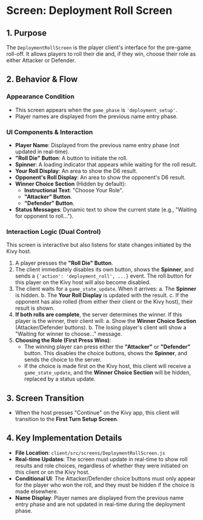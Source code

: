 # Screen: Deployment Roll Screen

## 1. Purpose

The `DeploymentRollScreen` is the player client's interface for the pre-game roll-off. It allows players to roll their die and, if they win, choose their role as either Attacker or Defender.

## 2. Behavior & Flow

### Appearance Condition

- This screen appears when the `game_phase` is `'deployment_setup'`.
- Player names are displayed from the previous name entry phase.

### UI Components & Interaction

- **Player Name**: Displayed from the previous name entry phase (not updated in real-time).
- **"Roll Die" Button**: A button to initiate the roll.
- **Spinner**: A loading indicator that appears while waiting for the roll result.
- **Your Roll Display**: An area to show the D6 result.
- **Opponent's Roll Display**: An area to show the opponent's D6 result.
- **Winner Choice Section** (Hidden by default):
  - **Instructional Text**: "Choose Your Role".
  - **"Attacker" Button**.
  - **"Defender" Button**.
- **Status Messages**: Dynamic text to show the current state (e.g., "Waiting for opponent to roll...").

### Interaction Logic (Dual Control)

This screen is interactive but also listens for state changes initiated by the Kivy host.

1.  A player presses the **"Roll Die" Button**.
2.  The client immediately disables its own button, shows the **Spinner**, and sends a `{'action': 'deployment_roll', ...}` event. The roll button for this player on the Kivy host will also become disabled.
3.  The client waits for a `game_state_update`. When it arrives:
    a. The **Spinner** is hidden.
    b. The **Your Roll Display** is updated with the result.
    c. If the opponent has also rolled (from either their client or the Kivy host), their result is shown.
4.  **If both rolls are complete**, the server determines the winner. If this player is the winner, their client will:
    a. Show the **Winner Choice Section** (Attacker/Defender buttons).
    b. The losing player's client will show a "Waiting for winner to choose..." message.
5.  **Choosing the Role (First Press Wins)**:
    - The winning player can press either the **"Attacker"** or **"Defender"** button. This disables the choice buttons, shows the **Spinner**, and sends the choice to the server.
    - If the choice is made first on the Kivy host, this client will receive a `game_state_update`, and the **Winner Choice Section** will be hidden, replaced by a status update.

## 3. Screen Transition

- When the host presses "Continue" on the Kivy app, this client will transition to the **First Turn Setup Screen**.

## 4. Key Implementation Details

- **File Location**: `client/src/screens/DeploymentRollScreen.js`
- **Real-time Updates**: The screen must update in real-time to show roll results and role choices, regardless of whether they were initiated on this client or on the Kivy host.
- **Conditional UI**: The Attacker/Defender choice buttons must only appear for the player who won the roll, and they must be hidden if the choice is made elsewhere.
- **Name Display**: Player names are displayed from the previous name entry phase and are not updated in real-time during the deployment phase.
